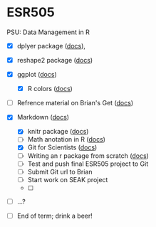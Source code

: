 ESR505
======

PSU: Data Management in R


- [x] dplyer package ([docs](https://github.com/Bern67/ESR505.git)), 
- [x] reshape2 package ([docs](http://cran.r-project.org/web/packages/reshape2/index.html))
- [x] ggplot ([docs](http://ggplot2.org/))
  - [x] R colors ([docs](http://research.stowers-institute.org/efg/R/Color/Chart/index.htm))

- [ ] Refrence material on Brian's Get ([docs](https://github.com/bsteves/DataManagementClass))
  
- [x] Markdown ([docs](http://kbroman.github.io/knitr_knutshell/pages/Rmarkdown.html))
  - [x] knitr package ([docs](http://yihui.name/knitr/))
  - [ ] Math anotation in R ([docs](http://vis.supstat.com/2013/04/mathematical-annotation-in-r/))
  - [x] Git for Scientists ([docs](http://nyuccl.org/pages/GitTutorial/))
  - [ ] Writing an r package from scratch ([docs](http://hilaryparker.com/2014/04/29/writing-an-r-package-from-scratch/))
  - [ ] Test and push final ESR505 project to Git
  - [ ] Submit Git url to Brian
  - [ ] Start work on SEAK project
  - [ ] 
- [ ] ...?
- [ ] End of term; drink a beer!
